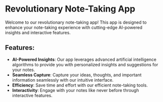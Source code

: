 ﻿# Revolutionary Note-Taking App

Welcome to our revolutionary note-taking app! This app is designed to enhance your note-taking experience with cutting-edge AI-powered insights and interactive features.

## Features:

- **AI-Powered Insights**: Our app leverages advanced artificial intelligence algorithms to provide you with personalized insights and suggestions for your notes.
- **Seamless Capture**: Capture your ideas, thoughts, and important information seamlessly with our intuitive interface.
- **Efficiency**: Save time and effort with our efficient note-taking tools.
- **Interactivity**: Engage with your notes like never before through interactive features.


